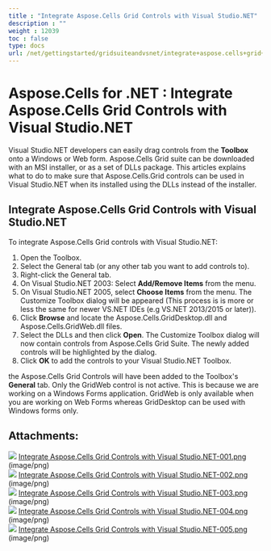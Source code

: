 ```yaml
---
title : "Integrate Aspose.Cells Grid Controls with Visual Studio.NET" 
description : "" 
weight : 12039 
toc : false
type: docs
url: /net/gettingstarted/gridsuiteandvsnet/integrate+aspose.cells+grid+controls+with+visual+studio.net/
---
```


# Aspose.Cells for .NET : Integrate Aspose.Cells Grid Controls with Visual Studio.NET


Visual Studio.NET developers can easily drag controls from the **Toolbox** onto a Windows or Web form. Aspose.Cells Grid suite can be downloaded with an MSI installer, or as a set of DLLs package. This articles explains what to do to make sure that Aspose.Cells.Grid controls can be used in Visual Studio.NET when its installed using the DLLs instead of the installer.

## Integrate Aspose.Cells Grid Controls with Visual Studio.NET

To integrate Aspose.Cells Grid controls with Visual Studio.NET:

1.  Open the Toolbox.
2.  Select the General tab (or any other tab you want to add controls to).
3.  Right-click the General tab.
4.  On Visual Studio.NET 2003: Select **Add/Remove Items** from the menu.
5.  On Visual Studio.NET 2005, select **Choose Items** from the menu. The Customize Toolbox dialog will be appeared (This process is is more or less the same for newer VS.NET IDEs (e.g VS.NET 2013/2015 or later)).
6.  Click **Browse** and locate the Aspose.Cells.GridDesktop.dll and Aspose.Cells.GridWeb.dll files.
7.  Select the DLLs and then click **Open**. The Customize Toolbox dialog will now contain controls from Aspose.Cells Grid Suite. The newly added controls will be highlighted by the dialog.
8.  Click **OK** to add the controls to your Visual Studio.NET Toolbox.

the Aspose.Cells Grid Controls will have been added to the Toolbox's **General** tab. Only the GridWeb control is not active. This is because we are working on a Windows Forms application. GridWeb is only available when you are working on Web Forms whereas GridDesktop can be used with Windows forms only.

## Attachments:

![](https://docs2.aspose.com/cells/net/images/icons/bullet_blue.gif) [Integrate Aspose.Cells Grid Controls with Visual Studio.NET-001.png](https://docs2.aspose.com/cells/net/attachments/5018399/5114808.png) (image/png)  
![](https://docs2.aspose.com/cells/net/images/icons/bullet_blue.gif) [Integrate Aspose.Cells Grid Controls with Visual Studio.NET-002.png](https://docs2.aspose.com/cells/net/attachments/5018399/5114805.png) (image/png)  
![](https://docs2.aspose.com/cells/net/images/icons/bullet_blue.gif) [Integrate Aspose.Cells Grid Controls with Visual Studio.NET-003.png](https://docs2.aspose.com/cells/net/attachments/5018399/5114806.png) (image/png)  
![](https://docs2.aspose.com/cells/net/images/icons/bullet_blue.gif) [Integrate Aspose.Cells Grid Controls with Visual Studio.NET-004.png](https://docs2.aspose.com/cells/net/attachments/5018399/5114803.png) (image/png)  
![](https://docs2.aspose.com/cells/net/images/icons/bullet_blue.gif) [Integrate Aspose.Cells Grid Controls with Visual Studio.NET-005.png](https://docs2.aspose.com/cells/net/attachments/5018399/5114804.png) (image/png)  

